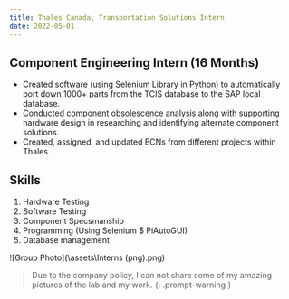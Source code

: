 ```yaml
---
title: Thales Canada, Transportation Solutions Intern
date: 2022-05-01
---
```


## Component Engineering Intern (16 Months)

- Created software (using Selenium Library in Python) to automatically port down 1000+ parts from the TCIS database to the SAP local database.
- Conducted component obsolescence analysis along with supporting hardware design in researching and identifying alternate component solutions.
- Created, assigned, and updated ECNs from different projects within Thales.

## Skills
1. Hardware Testing
2. Software Testing
3. Component Specsmanship
4. Programming (Using Selenium $ PiAutoGUI)
5. Database management

<!---Below is the Group Photo--->
![Group Photo](\assets\Interns (png).png)

> Due to the company policy, I can not share some of my amazing pictures of the lab and my work.
{: .prompt-warning }